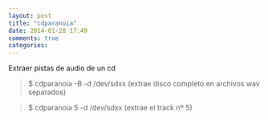 ```yaml
---
layout: post
title: "cdparanoia"
date: 2014-01-28 17:49
comments: true
categories: 
---
```

Extraer pistas de audio de un cd

>$ cdparanoia -B -d /dev/sdxx (extrae disco completo en archivos wav separados)

>$ cdparanoia 5 -d /dev/sdxx (extrae el track nº 5)

